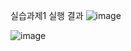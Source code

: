 실습과제1 실행 결과
![image](https://github.com/user-attachments/assets/a4e883d3-fa6e-47d8-b0e9-1d48720f14bb)

![image](https://github.com/user-attachments/assets/451cc8f6-7f6c-4ce1-bb82-2eba116baed0)
